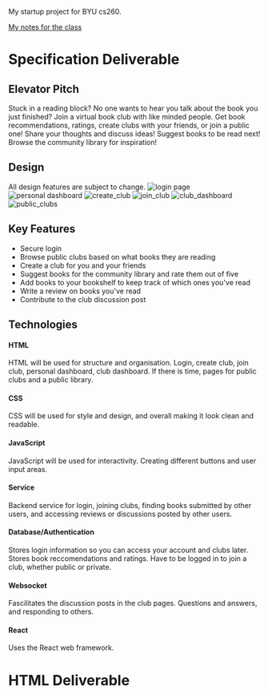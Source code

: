 My startup project for BYU cs260.

[My notes for the class](notes.md)

# Specification Deliverable

## Elevator Pitch
Stuck in a reading block? No one wants to hear you talk about the book you just finished? Join a virtual book club with like minded people. Get book recommendations, ratings, create clubs with your friends, or join a public one! Share your thoughts and discuss ideas! Suggest books to be read next! Browse the community library for inspiration!

## Design
All design features are subject to change.
![login page](https://github.com/aswens1/startup/blob/main/startup%20design%20elements/login_page.jpeg)
![personal dashboard](https://github.com/aswens1/startup/blob/main/startup%20design%20elements/personal_dashboard.jpeg)
![create_club](https://github.com/aswens1/startup/blob/main/startup%20design%20elements/create_club.jpeg)
![join_club](https://github.com/aswens1/startup/blob/main/startup%20design%20elements/join_club.jpeg)
![club_dashboard](https://github.com/aswens1/startup/blob/main/startup%20design%20elements/club_dashboard.jpeg)
![public_clubs](https://github.com/aswens1/startup/blob/main/startup%20design%20elements/public_clubs.jpeg)

## Key Features
- Secure login
- Browse public clubs based on what books they are reading
- Create a club for you and your friends
- Suggest books for the community library and rate them out of five
- Add books to your bookshelf to keep track of which ones you've read
- Write a review on books you've read
- Contribute to the club discussion post

## Technologies
#### HTML
HTML will be used for structure and organisation. Login, create club, join club, personal dashboard, club dashboard. If there is time, pages for public clubs and a public library.

#### CSS
CSS will be used for style and design, and overall making it look clean and readable.

#### JavaScript
JavaScript will be used for interactivity. Creating different buttons and user input areas.

#### Service
Backend service for login, joining clubs, finding books submitted by other users, and accessing reviews or discussions posted by other users.

#### Database/Authentication
Stores login information so you can access your account and clubs later. Stores book reccomendations and ratings. Have to be logged in to join a club, whether public or private.

#### Websocket
Fascilitates the discussion posts in the club pages. Questions and answers, and responding to others.

#### React
Uses the React web framework.

# HTML Deliverable

